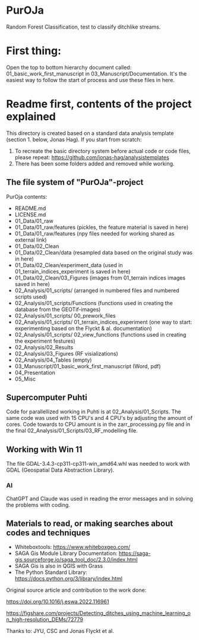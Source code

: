# PurOJa
Random Forest Classification, test to classify ditchlike streams. 

# First thing:
Open the top to bottom hierarchy document called: 01_basic_work_first_manuscript in 03_Manuscript/Documentation. It's the easiest way to follow the start of process and use these files in here. 

# Readme first, contents of the project explained
This directory is created based on a standard data analysis template (section 1. below, Jonas Hag). 
If you start from scratch:
1. To recreate the basic directory system before actual code or code files, please repeat: https://github.com/jonas-hag/analysistemplates
2. There has been some folders added and removed while working.  

## The file system of "PurOJa"-project
PurOja contents:
- README.md
- LICENSE.md
- 01_Data/01_raw
- 01_Data/01_raw/features (pickles, the feature material is saved in here)
- 01_Data/01_raw/features (npy files needed for working shared as external link)
- 01_Data/02_Clean
- 01_Data/02_Clean/data (resampled data based on the original study was in here)
- 01_Data/02_Clean/experiment_data (used in 01_terrain_indices_experiment is saved in here)
- 01_Data/02_Clean/03_Figures (images from 01_terrain indices images saved in here)
- 02_Analysis/01_scripts/ (arranged in numbered files and numbered scripts used)
- 02_Analysis/01_scripts/Functions (functions used in creating the database from the GEOTif-images)
- 02_Analysis/01_scripts/ 00_prework_files
- 02_Analysis/01_scripts/ 01_terrain_indices_experiment (one way to start: experimenting based on the Flyckt & al. documentation)
- 02_Analysis/01_scripts/ 02_view_functions (functions used in creating the experiment festures)
- 02_Analysis/02_Results
- 02_Analysis/03_Figures (RF visializations)
- 02_Analysis/04_Tables (empty)
- 03_Manuscript/01_basic_work_first_manuscript (Word, pdf)
- 04_Presentation
- 05_Misc

## Supercomputer Puhti
Code for parallellized working in Puhti is at 02_Analysis/01_Scripts. The same code was used with 15 CPU's and 4 CPU's by adjusting the amount of cores. Code towards to CPU amount is in the zarr_processing.py file and in the final 02_Analysis/01_Scripts/03_RF_modelling file. 

## Working with Win 11
The file GDAL-3.4.3-cp311-cp311-win_amd64.whl was needed to work with GDAL (Geospatial Data Abstraction Library).

### AI
ChatGPT and Claude was used in reading the error messages and in solving the problems with coding. 

## Materials to read, or making searches about codes and techniques
- Whiteboxtools: https://www.whiteboxgeo.com/
- SAGA Gis Module Library Documentation: https://saga-gis.sourceforge.io/saga_tool_doc/2.3.0/index.html
- SAGA Gis is also in QGIS with Grass
- The Python Standard Library: https://docs.python.org/3/library/index.html

Original source article and contribution to the work done:

https://doi.org/10.1016/j.eswa.2022.116961 

https://figshare.com/projects/Detecting_ditches_using_machine_learning_on_high-resolution_DEMs/72779

Thanks to: JYU, CSC and Jonas Flyckt et al.